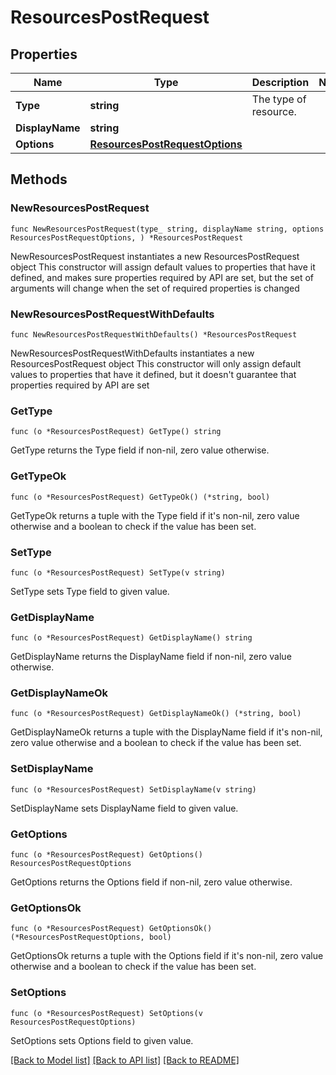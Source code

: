 # ResourcesPostRequest

## Properties

Name | Type | Description | Notes
------------ | ------------- | ------------- | -------------
**Type** | **string** | The type of resource. | 
**DisplayName** | **string** |  | 
**Options** | [**ResourcesPostRequestOptions**](ResourcesPostRequestOptions.md) |  | 

## Methods

### NewResourcesPostRequest

`func NewResourcesPostRequest(type_ string, displayName string, options ResourcesPostRequestOptions, ) *ResourcesPostRequest`

NewResourcesPostRequest instantiates a new ResourcesPostRequest object
This constructor will assign default values to properties that have it defined,
and makes sure properties required by API are set, but the set of arguments
will change when the set of required properties is changed

### NewResourcesPostRequestWithDefaults

`func NewResourcesPostRequestWithDefaults() *ResourcesPostRequest`

NewResourcesPostRequestWithDefaults instantiates a new ResourcesPostRequest object
This constructor will only assign default values to properties that have it defined,
but it doesn't guarantee that properties required by API are set

### GetType

`func (o *ResourcesPostRequest) GetType() string`

GetType returns the Type field if non-nil, zero value otherwise.

### GetTypeOk

`func (o *ResourcesPostRequest) GetTypeOk() (*string, bool)`

GetTypeOk returns a tuple with the Type field if it's non-nil, zero value otherwise
and a boolean to check if the value has been set.

### SetType

`func (o *ResourcesPostRequest) SetType(v string)`

SetType sets Type field to given value.


### GetDisplayName

`func (o *ResourcesPostRequest) GetDisplayName() string`

GetDisplayName returns the DisplayName field if non-nil, zero value otherwise.

### GetDisplayNameOk

`func (o *ResourcesPostRequest) GetDisplayNameOk() (*string, bool)`

GetDisplayNameOk returns a tuple with the DisplayName field if it's non-nil, zero value otherwise
and a boolean to check if the value has been set.

### SetDisplayName

`func (o *ResourcesPostRequest) SetDisplayName(v string)`

SetDisplayName sets DisplayName field to given value.


### GetOptions

`func (o *ResourcesPostRequest) GetOptions() ResourcesPostRequestOptions`

GetOptions returns the Options field if non-nil, zero value otherwise.

### GetOptionsOk

`func (o *ResourcesPostRequest) GetOptionsOk() (*ResourcesPostRequestOptions, bool)`

GetOptionsOk returns a tuple with the Options field if it's non-nil, zero value otherwise
and a boolean to check if the value has been set.

### SetOptions

`func (o *ResourcesPostRequest) SetOptions(v ResourcesPostRequestOptions)`

SetOptions sets Options field to given value.



[[Back to Model list]](../README.md#documentation-for-models) [[Back to API list]](../README.md#documentation-for-api-endpoints) [[Back to README]](../README.md)


